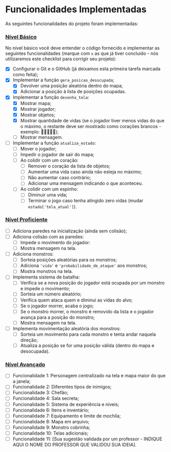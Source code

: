 # Funcionalidades Implementadas

As seguintes funcionalidades do projeto foram implementadas:

### [Nível Básico](basico.md)

No nível básico você deve entender o código fornecido e implementar as seguintes funcionalidades (marque com `x` as que já tiver concluido - nós utilizaremos este checklist para corrigir seu projeto):

- [x] Configurar o Git e o GitHub (já deixamos esta primeira tarefa marcada como feita);
- [x] Implementar a função `gera_posicao_desocupada`;
    - [x] Devolver uma posição aleatória dentro do mapa;
    - [x] Adicionar a posição à lista de posições ocupadas.
- [x] Implementar a função `desenha_tela`:
    - [x] Mostrar mapa;
    - [x] Mostrar jogador;
    - [x] Mostrar objetos;
    - [x] Mostrar quantidade de vidas (se o jogador tiver menos vidas do que o máximo, o restante deve ser mostrado como corações brancos - exemplo: 🧡🧡🧡🤍🤍);
    - [ ] Mostrar mensagem.
- [ ] Implementar a função `atualiza_estado`:
    - [ ] Mover o jogador;
    - [ ] Impedir o jogador de sair do mapa;
    - [ ] Ao colidir com um coração:
        - [ ] Remover o coração da lista de objetos;
        - [ ] Aumentar uma vida caso ainda não esteja no máximo;
        - [ ] Não aumentar caso contrário;
        - [ ] Adicionar uma mensagem indicando o que aconteceu.
    - [ ] Ao colidir com um espinho:
        - [ ] Diminuir uma vida;
        - [ ] Terminar o jogo caso tenha atingido zero vidas (mudar `estado['tela_atual']`).

### [Nível Proficiente](proficiente.md)

- [ ] Adiciona paredes na inicialização (ainda sem colisão);
- [ ] Adiciona colisão com as paredes:
    - [ ] Impede o movimento do jogador:
    - [ ] Mostra mensagem na tela.
- [ ] Adiciona monstros:
    - [ ] Sorteia posições aleatórias para os monstros;
    - [ ] Adiciona `'vida'` e `'probabilidade_de_ataque'` aos monstros;
    - [ ] Mostra monstros na tela.
- [ ] Implementa sistema de batalha:
    - [ ] Verifica se a nova posição do jogador está ocupada por um monstro e impede o movimento;
    - [ ] Sorteia um número aleatório;
    - [ ] Verifica quem ataca quem e diminui as vidas do alvo;
    - [ ] Se o jogador morrer, acaba o jogo;
    - [ ] Se o monstro morrer, o monstro é removido da lista e o jogador avança para a posição do monstro;
    - [ ] Mostra mensagem na tela.
- [ ] Implementa movimentação aleatória dos monstros:
    - [ ] Sorteia um movimento para cada monstro e tenta andar naquela direção;
    - [ ] Atualiza a posição se for uma posição válida (dentro do mapa e desocupada).

### [Nível Avançado](avancado.md)

- [ ] Funcionalidade 1: Personagem centralizado na tela e mapa maior do que a janela;
- [ ] Funcionalidade 2: Diferentes tipos de inimigos;
- [ ] Funcionalidade 3: Chefão;
- [ ] Funcionalidade 4: Sala secreta;
- [ ] Funcionalidade 5: Sistema de experiência e níveis;
- [ ] Funcionalidade 6: Itens e inventário;
- [ ] Funcionalidade 7: Equipamento e limite de mochila;
- [ ] Funcionalidade 8: Mapa em arquivo;
- [ ] Funcionalidade 9: Monstro cobrinha;
- [ ] Funcionalidade 10: Telas adicionais;
- [ ] Funcionalidade 11: [Sua sugestão validada por um professor - INDIQUE AQUI O NOME DO PROFESSOR QUE VALIDOU SUA IDEIA].
